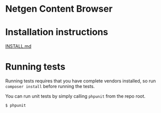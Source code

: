 Netgen Content Browser
======================

# Installation instructions

[INSTALL.md](INSTALL.md)

# Running tests

Running tests requires that you have complete vendors installed, so run `composer install` before running the tests.

You can run unit tests by simply calling `phpunit` from the repo root.

```
$ phpunit
```
